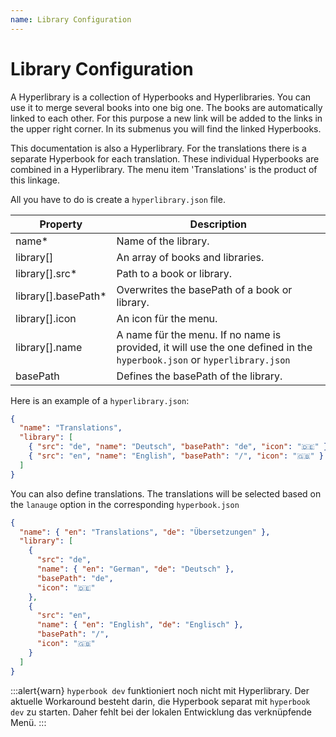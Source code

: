 ```yaml
---
name: Library Configuration
---
```


# Library Configuration

A Hyperlibrary is a collection of Hyperbooks and Hyperlibraries. You can use it
to merge several books into one big one. The books are automatically linked to
each other. For this purpose a new link will be added to the links in the upper
right corner. In its submenus you will find the linked Hyperbooks.

This documentation is also a Hyperlibrary. For the translations there is
a separate Hyperbook for each translation. These individual Hyperbooks are combined in a
Hyperlibrary. The menu item 'Translations' is the product of this linkage.

All you have to do is create a `hyperlibrary.json` file.

| Property             | Description                                                                                                             |
| -------------------- | ----------------------------------------------------------------------------------------------------------------------- |
| name\*               | Name of the library.                                                                                                    |
| library[]            | An array of books and libraries.                                                                                        |
| library[].src\*      | Path to a book or library.                                                                                              |
| library[].basePath\* | Overwrites the basePath of a book or library.                                                                           |
| library[].icon       | An icon für the menu.                                                                                                   |
| library[].name       | A name für the menu. If no name is provided, it will use the one defined in the `hyperbook.json` or `hyperlibrary.json` |
| basePath             | Defines the basePath of the library.                                                                                    |

Here is an example of a `hyperlibrary.json`:

```json
{
  "name": "Translations",
  "library": [
    { "src": "de", "name": "Deutsch", "basePath": "de", "icon": "🇩🇪" },
    { "src": "en", "name": "English", "basePath": "/", "icon": "🇬🇧" }
  ]
}
```

You can also define translations. The translations will be selected based on
the `lanauge` option in the corresponding `hyperbook.json`

```json
{
  "name": { "en": "Translations", "de": "Übersetzungen" },
  "library": [
    {
      "src": "de",
      "name": { "en": "German", "de": "Deutsch" },
      "basePath": "de",
      "icon": "🇩🇪"
    },
    {
      "src": "en",
      "name": { "en": "English", "de": "Englisch" },
      "basePath": "/",
      "icon": "🇬🇧"
    }
  ]
}
```

:::alert{warn}
`hyperbook dev` funktioniert noch nicht mit Hyperlibrary. Der aktuelle Workaround besteht darin, die Hyperbook separat mit `hyperbook dev` zu starten. Daher fehlt bei der lokalen Entwicklung das verknüpfende Menü.
:::
